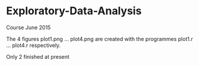 # Exploratory-Data-Analysis
Course June 2015

The 4 figures plot1.png ... plot4.png are created with the programmes plot1.r ... plot4.r respectively.

Only 2 finished at present
